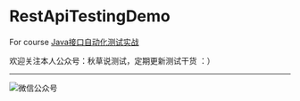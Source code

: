 # RestApiTestingDemo
For course [Java接口自动化测试实战](https://coding.imooc.com/class/288.html)

欢迎关注本人公众号：秋草说测试，定期更新测试干货 ：）

----
![微信公众号](https://upload-images.jianshu.io/upload_images/4259913-c00e2510602c10ce.jpg?imageMogr2/auto-orient/)
